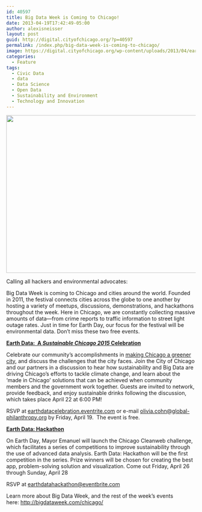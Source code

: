 ```yaml
---
id: 40597
title: Big Data Week is Coming to Chicago!
date: 2013-04-19T17:42:49-05:00
author: alexisneisser
layout: post
guid: http://digital.cityofchicago.org/?p=40597
permalink: /index.php/big-data-week-is-coming-to-chicago/
image: https://digital.cityofchicago.org/wp-content/uploads/2013/04/earthlights.jpg
categories:
  - Feature
tags:
  - Civic Data
  - data
  - Data Science
  - Open Data
  - Sustainability and Environment
  - Technology and Innovation
---
```

<p style="text-align: center;">
  <img loading="lazy" class="aligncenter" alt="" src="http://media.giphy.com/media/XQQ8xWWJ5BmYo/original.gif" width="630" height="420" />
</p>

Calling all hackers and environmental advocates:

Big Data Week is coming to Chicago and cities around the world. Founded in 2011, the festival connects cities across the globe to one another by hosting a variety of meetups, discussions, demonstrations, and hackathons throughout the week. Here in Chicago, we are constantly collecting massive amounts of data—from crime reports to traffic information to street light outage rates. Just in time for Earth Day, our focus for the festival will be environmental data. Don’t miss these two free events.

**[Earth Data:  A _Sustainable Chicago 2015_ Celebration](http://earthdatacelebration.eventbrite.com/)**

Celebrate our community’s accomplishments in <a title="Chicago Sustainability" href="http://www.cityofchicago.org/city/en/progs/env.html" target="_blank">making Chicago a greener city</a>, and discuss the challenges that the city faces. Join the City of Chicago and our partners in a discussion to hear how sustainability and Big Data are driving Chicago’s efforts to tackle climate change, and learn about the ‘made in Chicago’ solutions that can be achieved when community members and the government work together. Guests are invited to network, provide feedback, and enjoy sustainable drinks following the discussion, which takes place April 22 at 6:00 PM!

RSVP at [earthdatacelebration.eventrite.com](http://earthdatahackathon.eventbrite.com/) or e-mail <olivia.cohn@global-philanthropy.org> by Friday, April 19.  The event is free.

**[Earth Data: Hackathon](http://earthdatahackathon.eventbrite.com/)**

On Earth Day, Mayor Emanuel will launch the Chicago Cleanweb challenge, which facilitates a series of competitions to improve sustainability through the use of advanced data analysis. Earth Data: Hackathon will be the first competition in the series. Prize winners will be chosen for creating the best app, problem-solving solution and visualization. Come out Friday, April 26 through Sunday, April 28

RSVP at <earthdatahackathon@eventbrite.com>

Learn more about Big Data Week, and the rest of the week’s events here: <http://bigdataweek.com/chicago/>

<p style="text-align: left;">
  <strong> </strong>
</p>